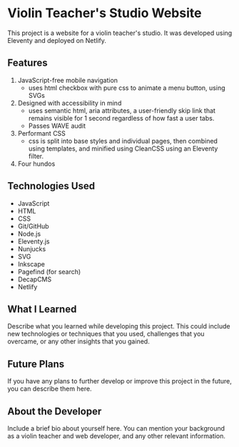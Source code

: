 # Violin Teacher's Studio Website

This project is a website for a violin teacher's studio. It was developed using Eleventy and deployed on Netlify.

## Features
1. JavaScript-free mobile navigation
    - uses html checkbox with pure css to animate a menu button, using SVGs
2. Designed with accessibility in mind
    - uses semantic html, aria attributes, a user-friendly skip link that remains visible for 1 second regardless of how fast a user tabs.
    - Passes WAVE audit
3. Performant CSS
    - css is split into base styles and individual pages, then combined using templates, and minified using CleanCSS using an Eleventy filter.
4. Four hundos 

## Technologies Used
- JavaScript
- HTML
- CSS
- Git/GitHub
- Node.js
- Eleventy.js
- Nunjucks
- SVG
- Inkscape
- Pagefind (for search)
- DecapCMS
- Netlify

## What I Learned

Describe what you learned while developing this project. This could include new technologies or techniques that you used, challenges that you overcame, or any other insights that you gained.

## Future Plans

If you have any plans to further develop or improve this project in the future, you can describe them here.

## About the Developer

Include a brief bio about yourself here. You can mention your background as a violin teacher and web developer, and any other relevant information.